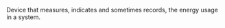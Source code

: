 Device that measures, indicates and sometimes records, the energy usage in a system.

<!-- end of short definition -->

